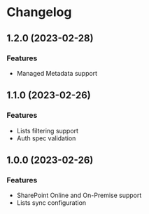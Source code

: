 # Changelog

## 1.2.0 (2023-02-28)

### Features

- Managed Metadata support

## 1.1.0 (2023-02-26)

### Features

- Lists filtering support
- Auth spec validation

## 1.0.0 (2023-02-26)

### Features

- SharePoint Online and On-Premise support
- Lists sync configuration

